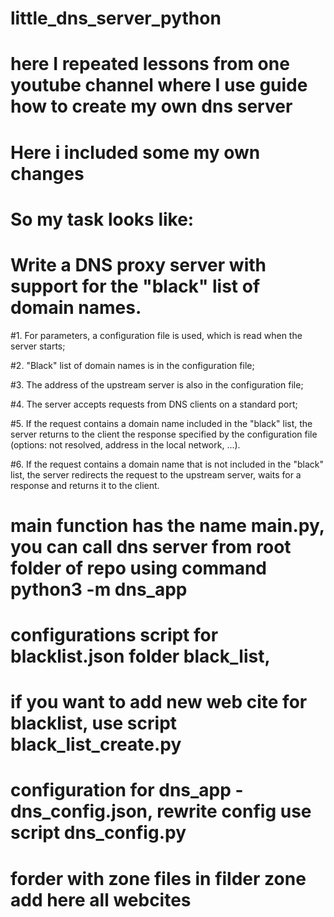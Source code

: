 # little_dns_server_python
# here I repeated lessons from one youtube channel where I use guide how to create my own dns server
# Here i included some my own changes
# So my task looks like:

# Write a DNS proxy server with support for the "black" list of domain names.

#1. For parameters, a configuration file is used, which is read when the server starts;

#2. "Black" list of domain names is in the configuration file;

#3. The address of the upstream server is also in the configuration file;

#4. The server accepts requests from DNS clients on a standard port;

#5. If the request contains a domain name included in the "black" list, the server returns to the client the response specified by the configuration file (options: not resolved, address in the local network, ...).

#6. If the request contains a domain name that is not included in the "black" list, the server redirects the request to the upstream server, waits for a response and returns it to the client.

# main function has the name __main__.py, you can call dns server from root folder of repo using command python3 -m dns_app
# configurations script for blacklist.json folder black_list, 
# if you want to add new web cite for blacklist, use script black_list_create.py
# configuration for dns_app - dns_config.json, rewrite config use script dns_config.py
# forder with zone files in filder zone add here all webcites
